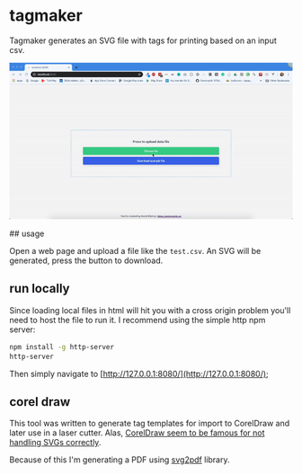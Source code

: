 # tagmaker

Tagmaker generates an SVG file with tags for printing based on an input csv.

![intereface example](https://raw.githubusercontent.com/ddikman/tagmaker/master/example.gif)

## usage

Open a web page and upload a file like the `test.csv`. An SVG will be generated, press the button to download. 

## run locally

Since loading local files in html will hit you with a cross origin problem you'll need to host the file to run it. I recommend using the simple http npm server:

```bash
npm install -g http-server
http-server
```

Then simply navigate to [http://127.0.0.1:8080/](http://127.0.0.1:8080/);

## corel draw

This tool was written to generate tag templates for import to CorelDraw and later use in a laser cutter. Alas, [CorelDraw seem to be famous for not handling SVGs correctly](https://productgraph.io/blogs/news/opening-svg-files-in-coreldraw).

Because of this I'm generating a PDF using [svg2pdf](https://github.com/yWorks/svg2pdf.js/tree/master) library.
